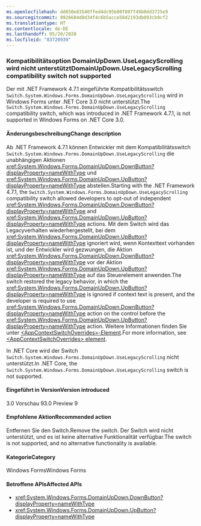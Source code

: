 ```yaml
---
ms.openlocfilehash: dd850e83540ffed4dc95b00f807f49b0dd3725e9
ms.sourcegitcommit: 0926684d8d34f4c6b5acce58d2193db093cb9cf2
ms.translationtype: HT
ms.contentlocale: de-DE
ms.lasthandoff: 05/20/2020
ms.locfileid: "83720939"
---
```

### <a name="domainupdownuselegacyscrolling-compatibility-switch-not-supported"></a><span data-ttu-id="59785-101">Kompatibilitätsoption DomainUpDown.UseLegacyScrolling wird nicht unterstützt</span><span class="sxs-lookup"><span data-stu-id="59785-101">DomainUpDown.UseLegacyScrolling compatibility switch not supported</span></span>

<span data-ttu-id="59785-102">Der mit .NET Framework 4.7.1 eingeführte Kompatibilitätsswitch `Switch.System.Windows.Forms.DomainUpDown.UseLegacyScrolling` wird in Windows Forms unter .NET Core 3.0 nicht unterstützt.</span><span class="sxs-lookup"><span data-stu-id="59785-102">The `Switch.System.Windows.Forms.DomainUpDown.UseLegacyScrolling` compatibility switch, which was introduced in .NET Framework 4.7.1, is not supported in Windows Forms on .NET Core 3.0.</span></span>

#### <a name="change-description"></a><span data-ttu-id="59785-103">Änderungsbeschreibung</span><span class="sxs-lookup"><span data-stu-id="59785-103">Change description</span></span>

<span data-ttu-id="59785-104">Ab .NET Framework 4.7.1 können Entwickler mit dem Kompatibilitätsswitch `Switch.System.Windows.Forms.DomainUpDown.UseLegacyScrolling` die unabhängigen Aktionen <xref:System.Windows.Forms.DomainUpDown.DownButton?displayProperty=nameWithType> und <xref:System.Windows.Forms.DomainUpDown.UpButton?displayProperty=nameWithType> abstellen.</span><span class="sxs-lookup"><span data-stu-id="59785-104">Starting with the .NET Framework 4.7.1, the `Switch.System.Windows.Forms.DomainUpDown.UseLegacyScrolling` compatibility switch allowed developers to opt-out of independent <xref:System.Windows.Forms.DomainUpDown.DownButton?displayProperty=nameWithType> and <xref:System.Windows.Forms.DomainUpDown.UpButton?displayProperty=nameWithType> actions.</span></span> <span data-ttu-id="59785-105">Mit dem Switch wird das Legacyverhalten wiederhergestellt, bei dem <xref:System.Windows.Forms.DomainUpDown.UpButton?displayProperty=nameWithType> ignoriert wird, wenn Kontexttext vorhanden ist, und der Entwickler wird gezwungen, die Aktion <xref:System.Windows.Forms.DomainUpDown.DownButton?displayProperty=nameWithType> vor der Aktion <xref:System.Windows.Forms.DomainUpDown.UpButton?displayProperty=nameWithType> auf das Steuerelement anwenden.</span><span class="sxs-lookup"><span data-stu-id="59785-105">The switch restored the legacy behavior, in which the <xref:System.Windows.Forms.DomainUpDown.UpButton?displayProperty=nameWithType> is ignored if context text is present, and the developer is required to use <xref:System.Windows.Forms.DomainUpDown.DownButton?displayProperty=nameWithType> action on the control before the <xref:System.Windows.Forms.DomainUpDown.UpButton?displayProperty=nameWithType> action.</span></span> <span data-ttu-id="59785-106">Weitere Informationen finden Sie unter [\<AppContextSwitchOverrides>-Element](~/docs/framework/configure-apps/file-schema/runtime/appcontextswitchoverrides-element.md).</span><span class="sxs-lookup"><span data-stu-id="59785-106">For more information, see [\<AppContextSwitchOverrides> element](~/docs/framework/configure-apps/file-schema/runtime/appcontextswitchoverrides-element.md).</span></span>

<span data-ttu-id="59785-107">In .NET Core wird der Switch `Switch.System.Windows.Forms.DomainUpDown.UseLegacyScrolling` nicht unterstützt.</span><span class="sxs-lookup"><span data-stu-id="59785-107">In .NET Core, the `Switch.System.Windows.Forms.DomainUpDown.UseLegacyScrolling` switch is not supported.</span></span>

#### <a name="version-introduced"></a><span data-ttu-id="59785-108">Eingeführt in Version</span><span class="sxs-lookup"><span data-stu-id="59785-108">Version introduced</span></span>

<span data-ttu-id="59785-109">3.0 Vorschau 9</span><span class="sxs-lookup"><span data-stu-id="59785-109">3.0 Preview 9</span></span>

#### <a name="recommended-action"></a><span data-ttu-id="59785-110">Empfohlene Aktion</span><span class="sxs-lookup"><span data-stu-id="59785-110">Recommended action</span></span>

<span data-ttu-id="59785-111">Entfernen Sie den Switch.</span><span class="sxs-lookup"><span data-stu-id="59785-111">Remove the switch.</span></span> <span data-ttu-id="59785-112">Der Switch wird nicht unterstützt, und es ist keine alternative Funktionalität verfügbar.</span><span class="sxs-lookup"><span data-stu-id="59785-112">The switch is not supported, and no alternative functionality is available.</span></span>

#### <a name="category"></a><span data-ttu-id="59785-113">Kategorie</span><span class="sxs-lookup"><span data-stu-id="59785-113">Category</span></span>

<span data-ttu-id="59785-114">Windows Forms</span><span class="sxs-lookup"><span data-stu-id="59785-114">Windows Forms</span></span>

#### <a name="affected-apis"></a><span data-ttu-id="59785-115">Betroffene APIs</span><span class="sxs-lookup"><span data-stu-id="59785-115">Affected APIs</span></span>

- <xref:System.Windows.Forms.DomainUpDown.DownButton?displayProperty=nameWithType>
- <xref:System.Windows.Forms.DomainUpDown.UpButton?displayProperty=nameWithType>

<!-- 

#### Affected APIs

- `M:System.Windows.Forms.DomainUpDown.DownButton`
- `M:System.Windows.Forms.DomainUpDown.UpButton`

-->
